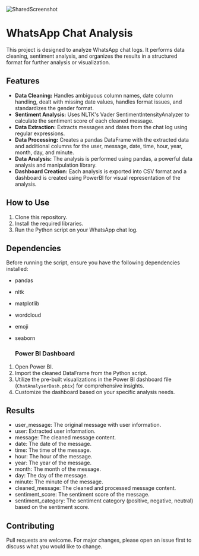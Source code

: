 ![SharedScreenshot](https://github.com/jeryrepo/ChatAnalyser/assets/142509067/d76efd26-cc6d-473e-b4ae-c6479fd284db)

# WhatsApp Chat Analysis

This project is designed to analyze WhatsApp chat logs. It performs data cleaning, sentiment analysis, and organizes the results in a structured format for further analysis or visualization.

## Features

- **Data Cleaning:** Handles ambiguous column names, date column handling, dealt with missing date values, handles format issues, and standardizes the gender format.
- **Sentiment Analysis:** Uses NLTK's Vader SentimentIntensityAnalyzer to calculate the sentiment score of each cleaned message.
- **Data Extraction:** Extracts messages and dates from the chat log using regular expressions.
- **Data Processing:** Creates a pandas DataFrame with the extracted data and additional columns for the user, message, date, time, hour, year, month, day, and minute.
- **Data Analysis:** The analysis is performed using pandas, a powerful data analysis and manipulation library.
- **Dashboard Creation:** Each analysis is exported into CSV format and a dashboard is created using PowerBI for visual representation of the analysis.

## How to Use

1. Clone this repository.
2. Install the required libraries.
3. Run the Python script on your WhatsApp chat log.

## Dependencies
Before running the script, ensure you have the following dependencies installed:
- pandas
- nltk
- matplotlib
- wordcloud
- emoji
- seaborn

  ### Power BI Dashboard
1. Open Power BI.
2. Import the cleaned DataFrame from the Python script.
3. Utilize the pre-built visualizations in the Power BI dashboard file (`ChatAnalyserDash.pbix`) for comprehensive insights.
4. Customize the dashboard based on your specific analysis needs.

## Results
- user_message: The original message with user information.
- user: Extracted user information.
- message: The cleaned message content.
- date: The date of the message.
- time: The time of the message.
- hour: The hour of the message.
- year: The year of the message.
- month: The month of the message.
- day: The day of the message.
- minute: The minute of the message.
- cleaned_message: The cleaned and processed message content.
- sentiment_score: The sentiment score of the message.
- sentiment_category: The sentiment category (positive, negative, neutral) based on the sentiment score.


## Contributing

Pull requests are welcome. For major changes, please open an issue first to discuss what you would like to change.
